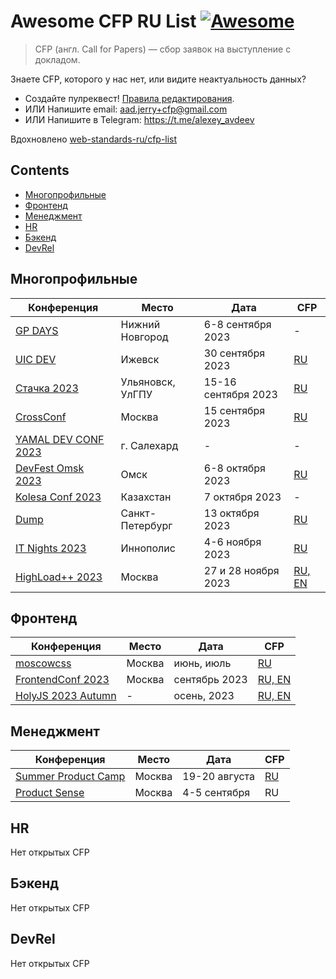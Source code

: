 # Awesome CFP RU List [![Awesome](https://awesome.re/badge.svg)](https://awesome.re)

> CFP (англ. Call for Papers) — сбор заявок на выступление с докладом.

Знаете CFP, которого у нас нет, или видите неактуальность данных?

- Создайте пулреквест! [Правила редактирования](CONTRIBUTING.md).
- ИЛИ Напишите email: aad.jerry+cfp@gmail.com
- ИЛИ Напишите в Telegram: https://t.me/alexey_avdeev

Вдохновлено [web-standards-ru/cfp-list](https://github.com/web-standards-ru/cfp-list)

## Contents

- [Многопрофильные](#многопрофильные)
- [Фронтенд](#фронтенд)
- [Менеджмент](#менеджмент)
- [HR](#hr)
- [Бэкенд](#бэкенд)
- [DevRel](#devrel)

## Многопрофильные

| Конференция                                        | Место            | Дата                | CFP                                                                                                       |
| -------------------------------------------------- | ---------------- | ------------------- | --------------------------------------------------------------------------------------------------------- |
| [GP DAYS](https://gpdays.globus-ltd.ru/)           | Нижний Новгород  | 6-8 сентября 2023   | -                                                                                                         |
| [UIC DEV](https://uic.dev/)                        | Ижевск           | 30 сентября 2023    | [RU](https://docs.google.com/forms/d/e/1FAIpQLScEVXS0mrGdiYip5GgBI6xZoaaz1n0uDsqQXZBqTIPYl6NbKw/viewform) |
| [Стачка 2023](https://nastachku.ru/)               | Ульяновск, УлГПУ | 15-16 сентября 2023 | [RU](https://nastachku.ru/lectures-new)                                                                   |
| [CrossConf](https://crossconf.com/)                | Москва           | 15 сентября 2023    | [RU](https://docs.google.com/forms/d/e/1FAIpQLScT6BtkfnUi1HT_LKPHrJ-kdYLIuX1Gd2W8yvBKSfR2hVfoDg/viewform) |
| [YAMAL DEV CONF 2023](https://yamal.dev/conf/2023) | г. Салехард      | -                   | -                                                                                                         |
| [DevFest Omsk 2023](https://www.devfestomsk.ru/)   | Омск             | 6-8 октября 2023    | [RU](https://forms.yandex.ru/cloud/63fcd62850569043a9319aee/)                                             |
| [Kolesa Conf 2023](https://kolesa-conf.kz/)        | Казахстан        | 7 октября 2023      | -                                                                                                         |
| [Dump](http://dump-spb.ru/)                        | Санкт-Петербург  | 13 октября 2023     | [RU](http://dump-spb.ru/for_speakers)                                                                     |
| [IT Nights 2023](https://highload.ru/moscow/2023)  | Иннополис        | 4-6 ноября 2023     | [RU](https://it-nights.ru/#rec488136427)                                                                  |
| [HighLoad++ 2023](https://highload.ru/moscow/2023) | Москва           | 27 и 28 ноября 2023 | [RU, EN](https://conf.ontico.ru/lectures/propose?conference=hl2023-moscow)                                |

## Фронтенд

| Конференция                                              | Место  | Дата          | CFP                                                                        |
| -------------------------------------------------------- | ------ | ------------- | -------------------------------------------------------------------------- |
| [moscowcss](https://vk.com/css_moscow)                   | Москва | июнь, июль    | [RU](https://clc.to/moscowcss_cfp)                                         |
| [FrontendConf 2023](https://frontendconf.ru/moscow/2023) | Москва | сентябрь 2023 | [RU, EN](https://conf.ontico.ru/lectures/propose?conference=fc2023-moscow) |
| [HolyJS 2023 Autumn](https://holyjs.ru/)                 | -      | осень, 2023   | [RU, EN](https://holyjs.ru/callforpapers/)                                 |

## Менеджмент

| Конференция                                    | Место  | Дата          | CFP                                                                        |
| ---------------------------------------------- | ------ | ------------- | -------------------------------------------------------------------------- |
| [Summer Product Camp](https://productcamp.ru/) | Москва | 19-20 августа | [RU](https://form.typeform.com/to/hyDAdO1J?typeform-source=productcamp.ru) |
| [Product Sense](https://productsense.io)       | Москва | 4-5 сентября  | RU                                                                         |

## HR

Нет открытых CFP

## Бэкенд

Нет открытых CFP

## DevRel

Нет открытых CFP
